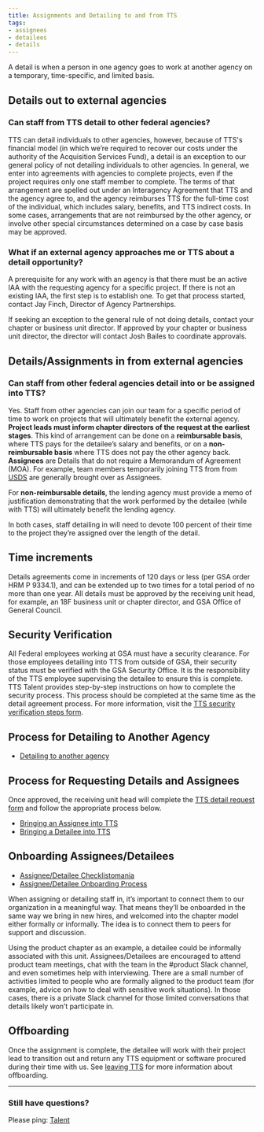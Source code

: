 ```yaml
---
title: Assignments and Detailing to and from TTS
tags:
- assignees
- detailees
- details
---
```


A detail is when a person in one agency goes to work at another agency on a temporary, time-specific, and limited basis.

## Details out to external agencies

### Can staff from TTS detail to other federal agencies?

TTS can detail individuals to other agencies, however, because of TTS's financial model (in which we’re required to recover our costs under the authority of the Acquisition Services Fund), a detail is an exception to our general policy of not detailing individuals to other agencies. In general, we enter into agreements with agencies to complete projects, even if the project requires only one staff member to complete. The terms of that arrangement are spelled out under an Interagency Agreement that TTS and the agency agree to, and the agency reimburses TTS for the full-time cost of the individual, which includes salary, benefits, and TTS indirect costs. In some cases, arrangements that are not reimbursed by the other agency, or involve other special circumstances determined on a case by case basis may be approved.

### What if an external agency approaches me or TTS about a detail opportunity?

A prerequisite for any work with an agency is that there must be an active IAA with the requesting agency for a specific project. If there is not an existing IAA, the first step is to establish one. To get that process started, contact Jay Finch, Director of Agency Partnerships.

If seeking an exception to the general rule of not doing details, contact your chapter or business unit director.  If approved by your chapter or business unit director, the director will contact Josh Bailes to coordinate approvals.

## Details/Assignments in from external agencies

### Can staff from other federal agencies detail into or be assigned into TTS?

Yes. Staff from other agencies can join our team for a specific period of time to work on projects that will ultimately benefit the external agency.  **Project leads must inform chapter directors of the request at the earliest stages**.  This kind of arrangement can be done on a **reimbursable basis**, where TTS pays for the detailee’s salary and benefits, or on a **non-reimbursable basis** where TTS does not pay the other agency back.  **Assignees** are Details that do not require a Memorandum of Agreement (MOA).  For example, team members temporarily joining TTS from from [USDS](https://www.whitehouse.gov/participate/united-states-digital-service) are generally brought over as Assignees.

For **non-reimbursable details**, the lending agency must provide a memo of justification demonstrating that the work performed by the detailee (while with TTS) will ultimately benefit the lending agency.

In both cases, staff detailing in will need to devote 100 percent of their time to the project they’re assigned over the length of the detail.

## Time increments

Details agreements come in increments of 120 days or less (per GSA order HRM P 9334.1), and can be extended up to two times for a total period of no more than one year. All details must be approved by the receiving unit head, for example, an 18F business unit or chapter director, and GSA Office of General Council.

## Security Verification

All Federal employees working at GSA must have a security clearance. For those employees detailing into TTS from outside of GSA, their security status must be verified with the GSA Security Office. It is the responsibility of the TTS employee supervising the detailee to ensure this is complete. TTS Talent provides step-by-step instructions on how to complete the security process. This process should be completed at the same time as the detail agreement process.  For more information, visit the [TTS security verification steps form](https://docs.google.com/document/d/1xX4ro1bm4TtcJpqoz0TbXlpDhiaxLf4coBFg61GPQ9g/edit#heading=h.1jfe24syhsou).

## Process for Detailing to Another Agency

  - [Detailing to another agency](https://docs.google.com/document/d/1vESb786vUDwmtjwB5V-RZFBcY93zbxQSiKU6eK-Ft4U/edit#heading=h.2wccg7q2htbp)

## Process for Requesting Details and Assignees

Once approved, the receiving unit head will complete the [TTS detail request form](https://goo.gl/forms/aLMX6EYKjMpu0YF93) and follow the appropriate process below.

  - [Bringing an Assignee into TTS](https://docs.google.com/document/d/1vESb786vUDwmtjwB5V-RZFBcY93zbxQSiKU6eK-Ft4U/edit#heading=h.s5ttmeu39f0k)
  - [Bringing a Detailee into TTS](https://docs.google.com/document/d/1vESb786vUDwmtjwB5V-RZFBcY93zbxQSiKU6eK-Ft4U/edit#heading=h.dfdmklpionsd)

## Onboarding Assignees/Detailees

  - [Assignee/Detailee Checklistomania](https://checklistomania.app.cloud.gov/)
  - [Assignee/Detailee Onboarding Process](https://docs.google.com/spreadsheets/d/1Tjx-rW07whJnP8tuN6g0Znegk1CusWg-ZLP0A8USlbU/edit#gid=0)

When assigning or detailing staff in, it’s important to connect them to our organization in a meaningful way. That means they’ll be onboarded in the same way we bring in new hires, and welcomed into the chapter model either formally or informally. The idea is to connect them to peers for support and discussion.

Using the product chapter as an example, a detailee could be informally associated with this unit. Assignees/Detailees are encouraged to attend product team meetings, chat with the team in the #product Slack channel, and even sometimes help with interviewing. There are a small number of activities limited to people who are formally aligned to the product team (for example, advice on how to deal with sensitive work situations). In those cases, there is a private Slack channel for those limited conversations that details likely won’t participate in.

## Offboarding

Once the assignment is complete, the detailee will work with their project lead to transition out and return any TTS equipment or software procured during their time with us. See [leaving TTS](/leaving-tts/) for more information about offboarding.

--------------------------------------------------------------------------------

### Still have questions?

Please ping: [Talent](https://gsa-tts.slack.com/messages/talent)
